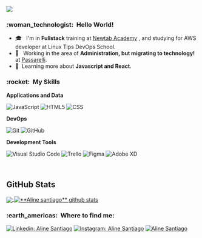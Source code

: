 
![](https://komarev.com/ghpvc/?username=alinesantiago&color=006bed)

<h3> :woman_technologist: &nbsp;Hello World! </h3>

- 🎓 &nbsp; I'm in **Fullstack** training at <a href="https://www.newtab.academy"> Newtab Academy</a> , and studying for AWS developer at Linux Tips DevOps School.
- 💼 &nbsp; Working in the area of **Administration, but migrating to technology!** at <a href="https://www.passarelli.com.br/">Passarelli</a>.
- 🌱&nbsp; Learning more about **Javascript and React**.

<h3> :rocket: &nbsp;My Skills </h3>

**Applications and Data**

  ![JavaScript](https://img.shields.io/badge/-JavaScript-333333?style=flat&logo=javascript)
  ![HTML5](https://img.shields.io/badge/-HTML5-333333?style=flat&logo=HTML5)
  ![CSS](https://img.shields.io/badge/-CSS-333333?style=flat&logo=CSS3&logoColor=1572B6)
  

**DevOps**

  ![Git](https://img.shields.io/badge/-Git-333333?style=flat&logo=git)
  ![GitHub](https://img.shields.io/badge/-GitHub-333333?style=flat&logo=github)

**Development Tools**

  ![Visual Studio Code](https://img.shields.io/badge/-Visual%20Studio%20Code-333333?style=flat&logo=visual-studio-code&logoColor=007ACC)
  ![Trello](https://img.shields.io/badge/-Trello-333333?style=flat&logo=trello&logoColor=007ACC)
  ![Figma](https://img.shields.io/badge/-Figma-333333?style=flat&logo=figma&logoColor=007ACC)
  ![Adobe XD](https://img.shields.io/badge/-Adobe%20XD-333333?style=flat&logo=adobe-xd&logoColor=007ACC)

<br/>

## **GitHub Stats**
<a href="https://github.com/alinesantiago">
  <img align="center" src="https://github-readme-stats.vercel.app/api/top-langs/?username=alinesantiago&theme=radical&hide_langs_below=1" />
</a>
<a href="https://github.com/alinesantiago">
 <img align="center" src="https://github-readme-stats.vercel.app/api?username=alinesantiago&show_icons=true&theme=radical&line_height=27" alt="**Aline santiago** github stats"/>
</a>

<br/>

<h3> :earth_americas: &nbsp;Where to find me: </h3>

[![Linkedin: Aline Santiago](https://img.shields.io/badge/-santiagoaline-blue?style=flat-square&logo=Linkedin&logoColor=white&link=https://www.linkedin.com/in/santiagoaline/ )](https://www.linkedin.com/in/santiagoaline/)
[![Instagram: Aline Santiago](https://img.shields.io/badge/-alxnxsantiago-blueviolet?style=flat-square&logo=Instagram&logoColor=white&link=https://www.instagram.com/alxnxsantiago/ )](https://www.instagram.com/alxnxsantiago/)
[![Aline Santiago](https://img.shields.io/github/followers/alinesantiago?label=follow&style=social)](https://github.com/alinesantiago)
